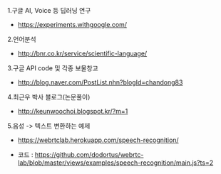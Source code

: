 1.구글 AI, Voice 등 딥러닝 연구

 - https://experiments.withgoogle.com/

2.언어분석
 - http://bnr.co.kr/service/scientific-language/

3.구글 API code 및 각종 보물창고
 - http://blog.naver.com/PostList.nhn?blogId=chandong83

4.최근우 박사 블로그(논문풀이)
 - http://keunwoochoi.blogspot.kr/?m=1

5.음성 -> 텍스트 변환하는 예제
 - https://webrtclab.herokuapp.com/speech-recognition/

 * 코드
  : https://github.com/dodortus/webrtc-lab/blob/master/views/examples/speech-recognition/main.js?ts=2
